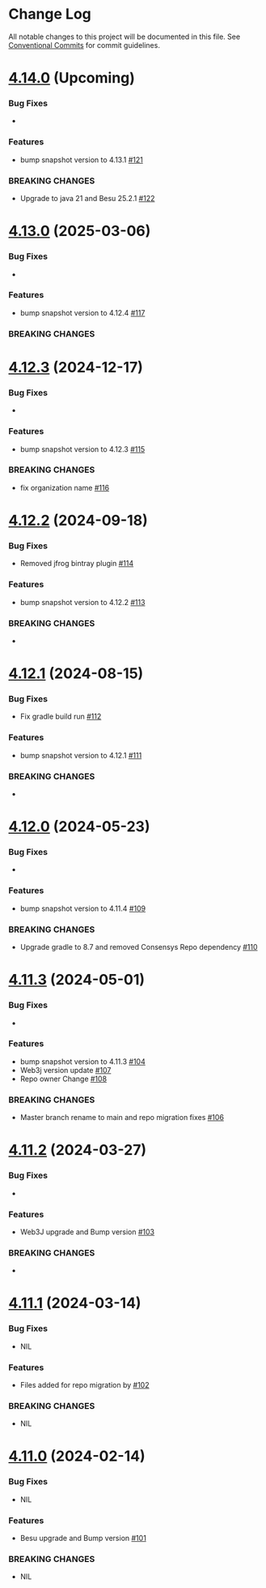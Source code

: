 # Change Log

All notable changes to this project will be documented in this file.
See [Conventional Commits](https://conventionalcommits.org) for commit guidelines.

# [4.14.0]() (Upcoming)

### Bug Fixes

*

### Features

* bump snapshot version to 4.13.1 [#121](https://github.com/hyperledger-web3j/web3j-evm/pull/121)

### BREAKING CHANGES

* Upgrade to java 21 and Besu 25.2.1 [#122](https://github.com/hyperledger-web3j/web3j-evm/pull/122)


# [4.13.0](https://github.com/hyperledger-web3j/web3j-evm/releases/tag/v4.13.0) (2025-03-06)

### Bug Fixes

*

### Features

* bump snapshot version to 4.12.4 [#117](https://github.com/hyperledger-web3j/web3j-evm/pull/117)

### BREAKING CHANGES

# [4.12.3](https://github.com/hyperledger-web3j/web3j-evm/releases/tag/v4.12.3) (2024-12-17)

### Bug Fixes

*

### Features

* bump snapshot version to 4.12.3 [#115](https://github.com/hyperledger/web3j-evm/pull/115)

### BREAKING CHANGES

* fix organization name [#116](https://github.com/hyperledger-web3j/web3j-evm/pull/116)

# [4.12.2](https://github.com/hyperledger/web3j-evm/releases/tag/v4.12.2) (2024-09-18)

### Bug Fixes

* Removed jfrog bintray plugin [#114](https://github.com/hyperledger/web3j-evm/pull/114)

### Features

* bump snapshot version to 4.12.2 [#113](https://github.com/hyperledger/web3j-evm/pull/113)

### BREAKING CHANGES

*

# [4.12.1](https://github.com/hyperledger/web3j-evm/releases/tag/v4.12.1) (2024-08-15)

### Bug Fixes

* Fix gradle build run [#112](https://github.com/hyperledger/web3j-evm/pull/112)

### Features

* bump snapshot version to 4.12.1 [#111](https://github.com/hyperledger/web3j-evm/pull/111)

### BREAKING CHANGES

*

# [4.12.0](https://github.com/hyperledger/web3j-evm/releases/tag/v4.12.0) (2024-05-23)

### Bug Fixes

*

### Features

* bump snapshot version to 4.11.4 [#109](https://github.com/hyperledger/web3j-evm/pull/109)

### BREAKING CHANGES

* Upgrade gradle to 8.7 and removed Consensys Repo dependency [#110](https://github.com/hyperledger/web3j-evm/pull/110)

# [4.11.3](https://github.com/hyperledger/web3j-evm/releases/tag/v4.11.3) (2024-05-01)

### Bug Fixes

*

### Features

* bump snapshot version to 4.11.3 [#104](https://github.com/hyperledger/web3j-evm/pull/104)
* Web3j version update [#107](https://github.com/hyperledger/web3j-evm/pull/107)
* Repo owner Change [#108](https://github.com/hyperledger/web3j-evm/pull/108)

### BREAKING CHANGES

* Master branch rename to main and repo migration fixes [#106](https://github.com/hyperledger/web3j-evm/pull/106)

# [4.11.2](https://github.com/web3j/web3j-evm/releases/tag/v4.11.2) (2024-03-27)

### Bug Fixes

*

### Features

* Web3J upgrade and Bump version [#103](https://github.com/web3j/web3j-evm/pull/103)

### BREAKING CHANGES

*

# [4.11.1](https://github.com/web3j/web3j-evm/releases/tag/v4.11.1) (2024-03-14)

### Bug Fixes

* NIL

### Features

* Files added for repo migration by [#102](https://github.com/web3j/web3j-evm/pull/102)

### BREAKING CHANGES

* NIL

# [4.11.0](https://github.com/web3j/web3j-evm/releases/tag/v4.11.0) (2024-02-14)

### Bug Fixes

* NIL

### Features

* Besu upgrade and Bump version [#101](https://github.com/web3j/web3j-evm/pull/101)

### BREAKING CHANGES

* NIL

